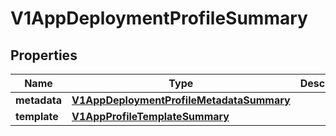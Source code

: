 # V1AppDeploymentProfileSummary

## Properties
Name | Type | Description | Notes
------------ | ------------- | ------------- | -------------
**metadata** | [**V1AppDeploymentProfileMetadataSummary**](V1AppDeploymentProfileMetadataSummary.md) |  |  [optional]
**template** | [**V1AppProfileTemplateSummary**](V1AppProfileTemplateSummary.md) |  |  [optional]
